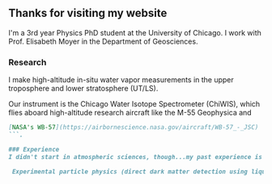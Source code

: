## Thanks for visiting my website

I'm a 3rd year Physics PhD student at the University of Chicago. I work with Prof. Elisabeth Moyer in the Department of Geosciences. 

### Research

I make high-altitude in-situ water vapor measurements in the upper troposphere and lower stratosphere (UT/LS).

Our instrument is the Chicago Water Isotope Spectrometer (ChiWIS), which flies aboard high-altitude research aircraft like the M-55 Geophysica and 
```markdown
[NASA's WB-57](https://airbornescience.nasa.gov/aircraft/WB-57_-_JSC) 
```.

### Experience
I didn't start in atmospheric sciences, though...my past experience is in:

 Experimental particle physics (direct dark matter detection using liquid and solid state detectors), Astrophysics (galaxy mergers), Astronomy (radio astronomy, X-shaped radio galaxies; optical astronomy, comets and asteroids)
